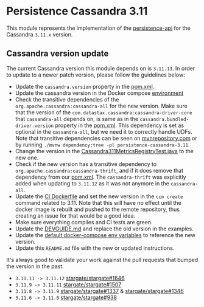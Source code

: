 # Persistence Cassandra 3.11

This module represents the implementation of the [persistence-api](../persistence-api) for the Cassandra `3.11.x` version.

## Cassandra version update

The current Cassandra version this module depends on is `3.11.13`.
In order to update to a newer patch version, please follow the guidelines below:

* Update the `cassandra.version` property in the [pom.xml](pom.xml).
* Update the cassandra version in the Docker compose [environment](../docker-compose/cassandra-3.11/.env) 
* Check the transitive dependencies of the `org.apache.cassandra:cassandra-all` for the new version.
Make sure that the version of the `com.datastax.cassandra:cassandra-driver-core` that `cassandra-all` depends on, is same as in the `cassandra.bundled-driver.version` property in the [pom.xml](pom.xml).
This dependency is set as optional in the `cassandra-all`, but we need it to correctly handle UDFs.
Note that transitive dependencies can be seen on [mvnrepository.com](https://mvnrepository.com/artifact/org.apache.cassandra/cassandra-all) or by running `./mvnw dependency:tree -pl persistence-cassandra-3.11`.
* Change the version in the [Cassandra311MetricsRegistryTest.java](src/test/java/org/apache/cassandra/metrics/Cassandra311MetricsRegistryTest.java) to the new one.
* Check if the new version has a transitive dependency to `org.apache.cassandra:cassandra-thrift`, and if it does remove that dependency from our [pom.xml](pom.xml).
The `cassandra-thrift` was explicitly added when updating to `3.11.12` as it was not anymore in the `cassandra-all`.
* Update the [CI Dockerfile](../ci/Dockerfile) and set the new version in the `ccm create` command related to 3.11.
Note that this will have no effect until the docker image is rebuilt and pushed to the remote repository, thus creating an issue for that would be a good idea.
* Make sure everything compiles and CI tests are green.
* Update the [DEVGUIDE.md](../DEV_GUIDE.md) and replace the old version in the examples.
* Update the [default docker-compose env variables](../docker-compose/cassandra-3.11/.env) to reference the new version.
* Update this `README.md` file with the new or updated instructions.

It's always good to validate your work against the pull requests that bumped the version in the past:

* `3.11.11 -> 3.11.12` [stargate/stargate#1646](https://github.com/stargate/stargate/pull/1646)
* `3.11.9 -> 3.11.11` [stargate/stargate#1507](https://github.com/stargate/stargate/pull/1507)
* `3.11.8 -> 3.11.9` [stargate/stargate#1337](https://github.com/stargate/stargate/pull/1337) & [stargate/stargate#1346](https://github.com/stargate/stargate/pull/1346)
* `3.11.6 -> 3.11.8` [stargate/stargate#938](https://github.com/stargate/stargate/pull/938)

